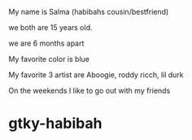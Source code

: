 My name is  Salma (habibahs cousin/bestfriend)

we both are 15 years old.

we are 6 months apart

My favorite color is blue

My favorite 3 artist are  Aboogie, roddy ricch, lil durk

On the weekends I like to go out with my friends 
 # gtky-habibah
